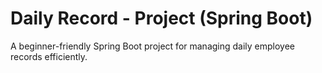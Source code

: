 # Daily Record - Project (Spring Boot)
A beginner-friendly Spring Boot project for managing daily employee records efficiently.
